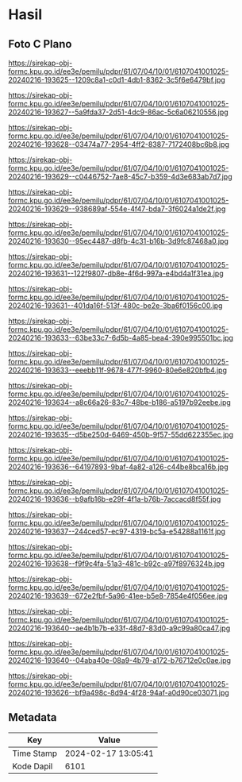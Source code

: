 # Hasil

## Foto C Plano

https://sirekap-obj-formc.kpu.go.id/ee3e/pemilu/pdpr/61/07/04/10/01/6107041001025-20240216-193625--1209c8a1-c0d1-4db1-8362-3c5f6e6479bf.jpg

https://sirekap-obj-formc.kpu.go.id/ee3e/pemilu/pdpr/61/07/04/10/01/6107041001025-20240216-193627--5a9fda37-2d51-4dc9-86ac-5c6a06210556.jpg

https://sirekap-obj-formc.kpu.go.id/ee3e/pemilu/pdpr/61/07/04/10/01/6107041001025-20240216-193628--03474a77-2954-4ff2-8387-7172408bc6b8.jpg

https://sirekap-obj-formc.kpu.go.id/ee3e/pemilu/pdpr/61/07/04/10/01/6107041001025-20240216-193629--c0446752-7ae8-45c7-b359-4d3e683ab7d7.jpg

https://sirekap-obj-formc.kpu.go.id/ee3e/pemilu/pdpr/61/07/04/10/01/6107041001025-20240216-193629--938689af-554e-4f47-bda7-3f6024a1de2f.jpg

https://sirekap-obj-formc.kpu.go.id/ee3e/pemilu/pdpr/61/07/04/10/01/6107041001025-20240216-193630--95ec4487-d8fb-4c31-b16b-3d9fc87468a0.jpg

https://sirekap-obj-formc.kpu.go.id/ee3e/pemilu/pdpr/61/07/04/10/01/6107041001025-20240216-193631--122f9807-db8e-4f6d-997a-e4bd4a1f31ea.jpg

https://sirekap-obj-formc.kpu.go.id/ee3e/pemilu/pdpr/61/07/04/10/01/6107041001025-20240216-193631--401da16f-513f-480c-be2e-3ba6f0156c00.jpg

https://sirekap-obj-formc.kpu.go.id/ee3e/pemilu/pdpr/61/07/04/10/01/6107041001025-20240216-193633--63be33c7-6d5b-4a85-bea4-390e995501bc.jpg

https://sirekap-obj-formc.kpu.go.id/ee3e/pemilu/pdpr/61/07/04/10/01/6107041001025-20240216-193633--eeebb11f-9678-477f-9960-80e6e820bfb4.jpg

https://sirekap-obj-formc.kpu.go.id/ee3e/pemilu/pdpr/61/07/04/10/01/6107041001025-20240216-193634--a8c66a26-83c7-48be-b186-a5197b92eebe.jpg

https://sirekap-obj-formc.kpu.go.id/ee3e/pemilu/pdpr/61/07/04/10/01/6107041001025-20240216-193635--d5be250d-6469-450b-9f57-55dd622355ec.jpg

https://sirekap-obj-formc.kpu.go.id/ee3e/pemilu/pdpr/61/07/04/10/01/6107041001025-20240216-193636--64197893-9baf-4a82-a126-c44be8bca16b.jpg

https://sirekap-obj-formc.kpu.go.id/ee3e/pemilu/pdpr/61/07/04/10/01/6107041001025-20240216-193636--b9afb16b-e29f-4f1a-b76b-7accacd8f55f.jpg

https://sirekap-obj-formc.kpu.go.id/ee3e/pemilu/pdpr/61/07/04/10/01/6107041001025-20240216-193637--244ced57-ec97-4319-bc5a-e54288a1161f.jpg

https://sirekap-obj-formc.kpu.go.id/ee3e/pemilu/pdpr/61/07/04/10/01/6107041001025-20240216-193638--f9f9c4fa-51a3-481c-b92c-a97f8976324b.jpg

https://sirekap-obj-formc.kpu.go.id/ee3e/pemilu/pdpr/61/07/04/10/01/6107041001025-20240216-193639--672e2fbf-5a96-41ee-b5e8-7854e4f056ee.jpg

https://sirekap-obj-formc.kpu.go.id/ee3e/pemilu/pdpr/61/07/04/10/01/6107041001025-20240216-193640--ae4b1b7b-e33f-48d7-83d0-a9c99a80ca47.jpg

https://sirekap-obj-formc.kpu.go.id/ee3e/pemilu/pdpr/61/07/04/10/01/6107041001025-20240216-193640--04aba40e-08a9-4b79-a172-b76712e0c0ae.jpg

https://sirekap-obj-formc.kpu.go.id/ee3e/pemilu/pdpr/61/07/04/10/01/6107041001025-20240216-193626--bf9a498c-8d94-4f28-94af-a0d90ce03071.jpg


## Metadata

| Key        | Value               |
| ---------- | ------------------- |
| Time Stamp | 2024-02-17 13:05:41 |
| Kode Dapil | 6101                |



